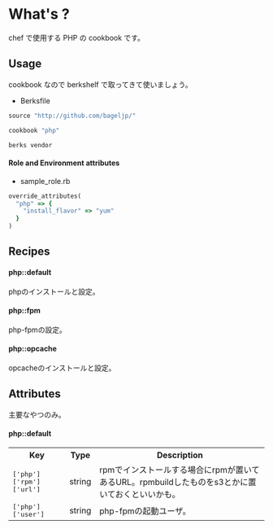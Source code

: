 What's ?
===============
chef で使用する PHP の cookbook です。

Usage
-----
cookbook なので berkshelf で取ってきて使いましょう。

* Berksfile
```ruby
source "http://github.com/bageljp/"

cookbook "php"
```

```
berks vendor
```

#### Role and Environment attributes

* sample_role.rb
```ruby
override_attributes(
  "php" => {
    "install_flavor" => "yum"
  }
)
```

Recipes
----------

#### php::default
phpのインストールと設定。

#### php::fpm
php-fpmの設定。

#### php::opcache
opcacheのインストールと設定。

Attributes
----------

主要なやつのみ。

#### php::default
<table>
  <tr>
    <th>Key</th>
    <th>Type</th>
    <th>Description</th>
  </tr>
  <tr>
    <td><tt>['php']['rpm']['url']</tt></td>
    <td>string</td>
    <td>rpmでインストールする場合にrpmが置いてあるURL。rpmbuildしたものをs3とかに置いておくといいかも。</td>
  </tr>
  <tr>
    <td><tt>['php']['user']</tt></td>
    <td>string</td>
    <td>php-fpmの起動ユーザ。</td>
  </tr>
</table>

